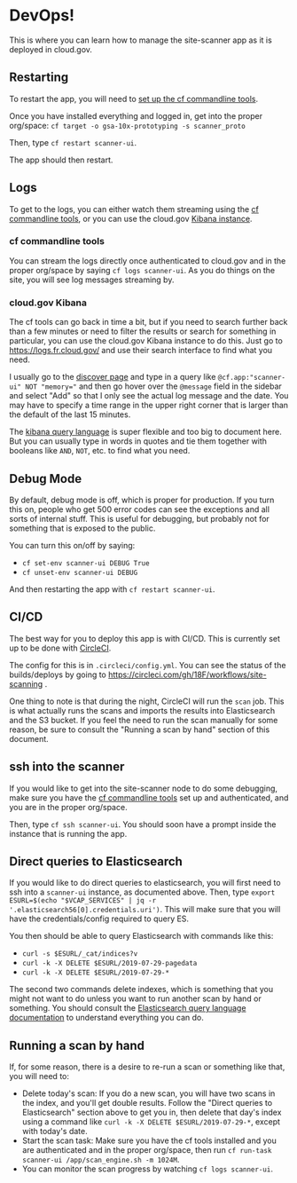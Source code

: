 # DevOps!

This is where you can learn how to manage the site-scanner app as it is deployed in
cloud.gov.

## Restarting

To restart the app, you will need to [set up the cf commandline tools](https://cloud.gov/docs/getting-started/setup/#set-up-the-command-line).

Once you have installed everything and logged in, get into the proper org/space: `cf target -o gsa-10x-prototyping -s scanner_proto`

Then, type `cf restart scanner-ui`.

The app should then restart.

## Logs

To get to the logs, you can either watch them streaming using the
[cf commandline tools](https://cloud.gov/docs/getting-started/setup/#set-up-the-command-line),
or you can use the cloud.gov [Kibana instance](https://logs.fr.cloud.gov/).

### cf commandline tools

You can stream the logs directly once authenticated to cloud.gov and in the proper org/space
by saying `cf logs scanner-ui`.  As you do things on the site, you will see log messages
streaming by.

### cloud.gov Kibana

The cf tools can go back in time a bit, but if you need to search further back than a few
minutes or need to filter the results or search for something in particular, you can use
the cloud.gov Kibana instance to do this.  Just go to https://logs.fr.cloud.gov/ and use
their search interface to find what you need.

I usually go to the [discover page](https://logs.fr.cloud.gov/app/kibana#/discover) and
type in a query like `@cf.app:"scanner-ui" NOT "memory="` and then go hover over the
`@message` field in the sidebar and select "Add" so that I only see the actual log message
and the date.  You may have to specify a time range in the upper right corner that is larger
than the default of the last 15 minutes.

The [kibana query language](https://www.elastic.co/guide/en/elasticsearch/reference/6.8/query-dsl-query-string-query.html#query-string-syntax)
is super flexible and too big to document here.  But you can usually type in words in
quotes and tie them together with booleans like `AND`, `NOT`, etc. to find what you
need.

## Debug Mode

By default, debug mode is off, which is proper for production.  If you turn this on,
people who get 500 error codes can see the exceptions and all sorts of internal stuff.
This is useful for debugging, but probably not for something that is exposed to the
public.

You can turn this on/off by saying:
* `cf set-env scanner-ui DEBUG True`
* `cf unset-env scanner-ui DEBUG`

And then restarting the app with `cf restart scanner-ui`.

## CI/CD

The best way for you to deploy this app is with CI/CD.  This is currently
set up to be done with [CircleCI](https://circleci.com/gh/18F/workflows/site-scanning).

The config for this is in `.circleci/config.yml`.  You can see the status of the
builds/deploys by going to https://circleci.com/gh/18F/workflows/site-scanning .

One thing to note is that during the night, CircleCI will run the `scan` job.
This is what actually runs the scans and imports the results into Elasticsearch
and the S3 bucket.  If you feel the need to run the scan manually for some reason,
be sure to consult the "Running a scan by hand" section of this document.

## ssh into the scanner

If you would like to get into the site-scanner node to do some debugging, make sure you
have the [cf commandline tools](https://cloud.gov/docs/getting-started/setup/#set-up-the-command-line)
set up and authenticated, and you are in the proper org/space.

Then, type `cf ssh scanner-ui`.  You should soon have a prompt inside the instance that is
running the app.

## Direct queries to Elasticsearch

If you would like to do direct queries to elasticsearch, you will first need to ssh
into a `scanner-ui` instance, as documented above.  Then, type
`export ESURL=$(echo "$VCAP_SERVICES" | jq -r '.elasticsearch56[0].credentials.uri')`.
This will make sure that you will have the credentials/config required to query ES.

You then should be able to query Elasticsearch with commands like this:
* `curl -s $ESURL/_cat/indices?v`
* `curl -k -X DELETE $ESURL/2019-07-29-pagedata`
* `curl -k -X DELETE $ESURL/2019-07-29-*`

The second two commands delete indexes, which is something that you might not want to do
unless you want to run another scan by hand or something.  You should
consult the [Elasticsearch query language documentation](https://www.elastic.co/guide/en/elasticsearch/reference/5.5/_introducing_the_query_language.html)
to understand everything you can do.


## Running a scan by hand

If, for some reason, there is a desire to re-run a scan or something like that, you will
need to:
* Delete today's scan:  If you do a new scan, you will have two scans in the index, and you'll
  get double results.  Follow the "Direct queries to Elasticsearch" section above to get
  you in, then delete that day's index using a command like `curl -k -X DELETE $ESURL/2019-07-29-*`,
  except with today's date.
* Start the scan task:  Make sure you have the cf tools installed and you are authenticated
  and in the proper org/space, then run `cf run-task scanner-ui /app/scan_engine.sh -m 1024M`.
* You can monitor the scan progress by watching `cf logs scanner-ui`.

